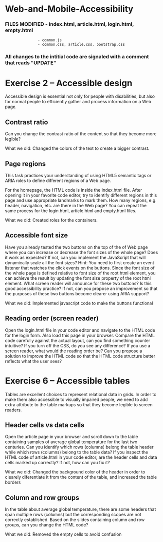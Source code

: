 # Web-and-Mobile-Accessibility

### FILES MODIFIED - index.html, article.html, login.html, empty.html
                   - common.js
                   - common.css, article.css, bootstrap.css
### All changes to the intitial code are signaled with a comment that reads "UPDATE"

# Exercise 2 – Accessible design

Accessible design is essential not only for people with disabilities, but also for normal people to efficiently gather and process information on a Web page.

## Contrast ratio
Can you change the contrast ratio of the content so that they become more legible?

What we did: Changed the colors of the text to create a bigger contrast.

## Page regions
This task practices your understanding of using HTML5 semantic tags or ARIA roles to define different regions of a Web page.

For the homepage, the HTML code is inside the index.html file. After opening it in your favorite code editor, try to identify different regions in this page and use appropriate landmarks to mark them. How many regions, e.g. header, navigation, etc. are there in the Web page?
You can repeat the same process for the login.html, article.html and empty.html files. 

What we did: Created roles for the containers.

## Accessible font size
Have you already tested the two buttons on the top of the of Web page where you can increase or decrease the font sizes of the whole page? Does it work as expected? If not, can you implement the JavaScript that will dynamically scale all the font sizes?
Hint: You need to first create an event listener that watches the click events on the buttons. Since the font size of the whole page is defined relative to font size of the root html element, you can achieve the result by updating the font size property of the root html element.
What screen reader will announce for these two buttons? Is this good accessibility practice? If not, can you propose an improvement so that the purposes of these two buttons become clearer using ARIA support?

What we did: Implemented javascript code to make the buttons functional

## Reading order (screen reader)
Open the login.html file in your code editor and navigate to the HTML code for the login form. Also load this page in your browser. Compare the HTML code carefully against the actual layout, can you find something counter intuitive? If you turn off the CSS, do you see any difference? If you use a screen reader, what would the reading order be?
Can you propose a solution to improve the HTML code so that the HTML code structure better reflects what the user sees?

# Exercise 6 – Accessible tables
Tables are excellent choices to represent relational data in grids. In order to make them also accessible to visually impaired people, we need to add extra attribute to the table markups so that they become legible to screen readers.

## Header cells vs data cells
Open the article page in your browser and scroll down to the table containing samples of average global temperature for the last two centuries. Can you identify which rows (columns) belong the table header while which rows (columns) belong to the table data? If you inspect the HTML code of article.html in your code editor, are the header cells and data cells marked up correctly? If not, how can you fix it?

What we did: Changed the background color of the header in order to clearely diferentiate it from the content of the table, and increased the table borders

## Column and row groups
In the table about average global temperature, there are some headers that span multiple rows (columns) but the corresponding scopes are not correctly established. Based on the slides containing column and row groups, can you change the HTML code?

What we did: Removed the empty cells to avoid confusion
